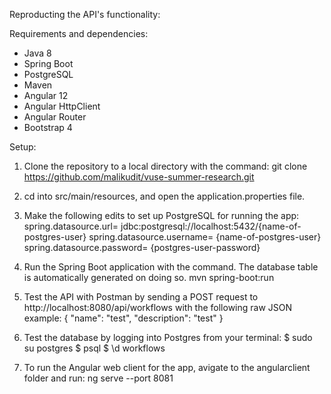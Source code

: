 Reproducting the API's functionality:

Requirements and dependencies:
- Java 8
- Spring Boot
- PostgreSQL
- Maven
- Angular 12
- Angular HttpClient
- Angular Router
- Bootstrap 4

Setup:
1. Clone the repository to a local directory with the command:
git clone https://github.com/malikudit/vuse-summer-research.git

2. cd into src/main/resources, and open the application.properties file.

3. Make the following edits to set up PostgreSQL for running the app:
spring.datasource.url= jdbc:postgresql://localhost:5432/{name-of-postgres-user}
spring.datasource.username= {name-of-postgres-user}
spring.datasource.password= {postgres-user-password}

4. Run the Spring Boot application with the command. The database table is automatically generated on doing so.
mvn spring-boot:run

5. Test the API with Postman by sending a POST request to http://localhost:8080/api/workflows with the following raw JSON example:
{
    "name": "test",
    "description": "test"
}

6. Test the database by logging into Postgres from your terminal:
$ sudo su postgres
$ psql
$ \d workflows

7. To run the Angular web client for the app, avigate to the angularclient folder and run:
ng serve --port 8081
